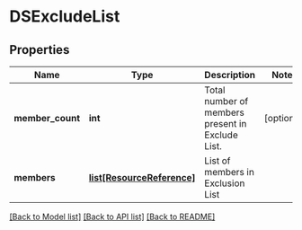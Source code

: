 # DSExcludeList

## Properties
Name | Type | Description | Notes
------------ | ------------- | ------------- | -------------
**member_count** | **int** | Total number of members present in Exclude List. | [optional] 
**members** | [**list[ResourceReference]**](ResourceReference.md) | List of members in Exclusion List | 

[[Back to Model list]](../README.md#documentation-for-models) [[Back to API list]](../README.md#documentation-for-api-endpoints) [[Back to README]](../README.md)

